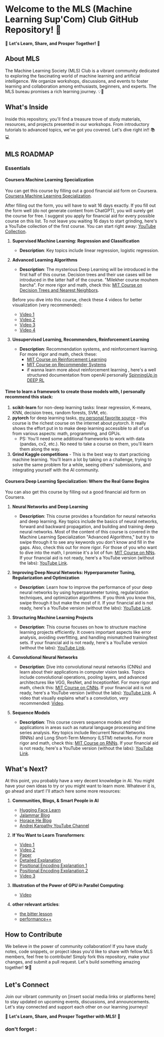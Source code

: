 # Welcome to the MLS (Machine Learning Sup'Com) Club GitHub Repository! 🌟

🚀 **Let's Learn, Share, and Prosper Together!** 🚀

## About MLS

The Machine Learning Society (MLS) Club is a vibrant community dedicated to exploring the fascinating world of machine learning and artificial intelligence. We organize workshops, discussions, and events to foster learning and collaboration among enthusiasts, beginners, and experts. The MLS bureau promises a rich learning journey. 💡🤖

## What's Inside

Inside this repository, you'll find a treasure trove of study materials, resources, and projects presented in our workshops. From introductory tutorials to advanced topics, we've got you covered. Let's dive right in!! 📚💻

## MLS ROADMAP

### Essentials

#### Coursera Machine Learning Specialization

You can get this course by filling out a good financial aid form on Coursera. [Coursera Machine Learning Specialization](https://www.coursera.org/specializations/machine-learning-introduction?adgroupid=156621904981&adposition=&aid=true&campaignid=21092529272&creativeid=693270366211&device=c&devicemodel=&gad_source=1&gclid=EAIaIQobChMIkKXnzZO9hgMVd2hBAh2C_QaVEAAYASAAEgJovPD_BwE&hide_mobile_promo&keyword=coursera+machine+learning&matchtype=p&network=g&utm_campaign=b2c_emea_machine-learning-introduction_stanford_ftcof_specializations_arte_march_24_dr_geo-multi-set2_sem_rsa_gads_lg-all&utm_medium=sem&utm_source=gg).

After filling out the form, you will have to wait 16 days exactly. If you fill out the form well (do not generate content from ChatGPT), you will surely get the course for free. I suggest you apply for financial aid for every possible course on this list. To not leave you waiting 16 days to start grinding, here's a YouTube collection of the first course. You can start right away: [YouTube Collection](https://www.youtube.com/watch?v=dFX8k1kXhOw&list=PLkDaE6sCZn6E7jZ9sN_xHwSHOdjUxUW_b).

1. **Supervised Machine Learning: Regression and Classification**

   - **Description**: Key topics include linear regression, logistic regression.

2. **Advanced Learning Algorithms**

   - **Description**: The mysterious Deep Learning will be introduced in the first half of this course. Decision trees and their use cases will be introduced in the latter half of the course. "Milekher course mouhem barcha". For more rigor and math, check this: [MIT Course on Decision Trees and Nearest Neighbors](https://openlearninglibrary.mit.edu/courses/course-v1:MITx+6.036+1T2019/courseware/Week13/non_parametric/?activate_block_id=block-v1%3AMITx%2B6.036%2B1T2019%2Btype%40sequential%2Bblock%40non_parametric).

   Before you dive into this course, check these 4 videos for better visualization (very recommended):

   - [Video 1](https://www.youtube.com/watch?v=aircAruvnKk&list=PLZHQObOWTQDNU6R1_67000Dx_ZCJB-3pi)
   - [Video 2](https://www.youtube.com/watch?v=IHZwWFHWa-w&list=PLZHQObOWTQDNU6R1_67000Dx_ZCJB-3pi&index=2)
   - [Video 3](https://www.youtube.com/watch?v=Ilg3gGewQ5U&list=PLZHQObOWTQDNU6R1_67000Dx_ZCJB-3pi&index=3)
   - [Video 4](https://www.youtube.com/watch?v=tIeHLnjs5U8&list=PLZHQObOWTQDNU6R1_67000Dx_ZCJB-3pi&index=4)

3. **Unsupervised Learning, Recommenders, Reinforcement Learning**
   - **Description**: Recommendation systems, and reinforcement learning. For more rigor and math, check these:
     - [MIT Course on Reinforcement Learning](https://openlearninglibrary.mit.edu/courses/course-v1:MITx+6.036+1T2019/courseware/Week10/reinforcement_learning/?activate_block_id=block-v1%3AMITx%2B6.036%2B1T2019%2Btype%40sequential%2Bblock%40reinforcement_learning)
     - [MIT Course on Recommender Systems](https://openlearninglibrary.mit.edu/courses/course-v1:MITx+6.036+1T2019/courseware/Week12/recommender_systems/?activate_block_id=block-v1%3AMITx%2B6.036%2B1T2019%2Btype%40sequential%2Bblock%40recommender_systems)
     - if wanna learn more about reinforcement learning , here's a well structured documentation from openAI personally [SpinningUp in DEEP RL](https://spinningup.openai.com/en/latest/)

#### Time to learn a framework to create those models with, I personally recommend this stack:

1. **scikit-learn** for non-deep learning tasks: linear regression, K-means, KNN, decision trees, random forests, SVM, etc.
2. **pytorch** for deep learning tasks, [my personal favorite source](https://learnpytorch.io) - this course is the richest course on the internet about pytorch. It really shows the effort put in to make deep learning accessible to all of us from various aspects: math, programming, and GPUs.
   - PS: You'll need some additional frameworks to work with data (pandas, cv2, etc.). No need to take a course on them, you'll learn them along the way.
3. **Grind Kaggle competitions** - This is the best way to start practicing machine learning. You'll learn a lot by taking on a challenge, trying to solve the same problem for a while, seeing others' submissions, and integrating yourself with the AI community.

#### Coursera Deep Learning Specialization: Where the Real Game Begins

You can also get this course by filling out a good financial aid form on Coursera.

1. **Neural Networks and Deep Learning**

   - **Description**: This course provides a foundation for neural networks and deep learning. Key topics include the basics of neural networks, forward and backward propagation, and building and training deep neural networks. Most of the content of this course is covered in the Machine Learning Specialization "Advanced Algorithms," but try to swipe through it to see any keywords you don't know and fill in the gaps. Also, check this out for more rigor. For those of you who want to dive into the math, I promise it's a lot of fun: [MIT Course on NNs](https://openlearninglibrary.mit.edu/courses/course-v1:MITx+6.036+1T2019/courseware/Week7/neural_networks_2/?activate_block_id=block-v1%3AMITx%2B6.036%2B1T2019%2Btype%40sequential%2Bblock%40neural_networks_2). If your financial aid is not ready, here's a YouTube version (without the labs): [YouTube Link](https://www.youtube.com/watch?v=CS4cs9xVecg&list=PLkDaE6sCZn6Ec-XTbcX1uRg2_u4xOEky0).

2. **Improving Deep Neural Networks: Hyperparameter Tuning, Regularization and Optimization**

   - **Description**: Learn how to improve the performance of your deep neural networks by using hyperparameter tuning, regularization techniques, and optimization algorithms. If you think you know this, swipe through it but make the most of it. If your financial aid is not ready, here's a YouTube version (without the labs): [YouTube Link](https://www.youtube.com/watch?v=1waHlpKiNyY&list=PLkDaE6sCZn6Hn0vK8co82zjQtt3T2Nkqc).

3. **Structuring Machine Learning Projects**

   - **Description**: This course focuses on how to structure machine learning projects efficiently. It covers important aspects like error analysis, avoiding overfitting, and handling mismatched training/test sets. If your financial aid is not ready, here's a YouTube version (without the labs): [YouTube Link](https://www.youtube.com/watch?v=dFX8k1kXhOw&list=PLkDaE6sCZn6E7jZ9sN_xHwSHOdjUxUW_b).

4. **Convolutional Neural Networks**

   - **Description**: Dive into convolutional neural networks (CNNs) and learn about their applications in computer vision tasks. Topics include convolutional operations, pooling layers, and advanced architectures like VGG, ResNet, and InceptionNet. For more rigor and math, check this: [MIT Course on CNNs](https://openlearninglibrary.mit.edu/courses/course-v1:MITx+6.036+1T2019/courseware/Week8/convolutional_neural_networks/?activate_block_id=block-v1%3AMITx%2B6.036%2B1T2019%2Btype%40sequential%2Bblock%40convolutional_neural_networks). If your financial aid is not ready, here's a YouTube version (without the labs): [YouTube Link](https://www.youtube.com/watch?v=ArPaAX_PhIs&list=PLkDaE6sCZn6Gl29AoE31iwdVwSG-KnDzF). A video that visually explains what's a convolution, very recommended: [Video](https://www.youtube.com/watch?v=KuXjwB4LzSA&t=624s).

5. **Sequence Models**
   - **Description**: This course covers sequence models and their applications in areas such as natural language processing and time series analysis. Key topics include Recurrent Neural Networks (RNNs) and Long Short-Term Memory (LSTM) networks. For more rigor and math, check this: [MIT Course on RNNs](https://openlearninglibrary.mit.edu/courses/course-v1:MITx+6.036+1T2019/courseware/Week11/rnn/?activate_block_id=block-v1%3AMITx%2B6.036%2B1T2019%2Btype%40sequential%2Bblock%40rnn). If your financial aid is not ready, here's a YouTube version (without the labs): [YouTube Link](https://www.youtube.com/watch?v=S7oA5C43Rbc&t=881s).

## What's Next?

At this point, you probably have a very decent knowledge in AI. You might have your own ideas to try or you might want to learn more. Whatever it is, go ahead and start! I'll attach here some more resources:

1. **Communities, Blogs, & Smart People in AI**

   - [Hugging Face Learn](https://huggingface.co/learn)
   - [Jalammar Blog](https://jalammar.github.io/)
   - [Horace He Blog](https://horace.io/index.html)
   - [Andrej Karpathy YouTube Channel](https://www.youtube.com/@AndrejKarpathy)

2. **If You Want to Learn Transformers**:

   - [Video 1](https://www.youtube.com/watch?v=wjZofJX0v4M&list=PLZHQObOWTQDNU6R1_67000Dx_ZCJB-3pi&index=5)
   - [Video 2](https://www.youtube.com/watch?v=eMlx5fFNoYc&list=PLZHQObOWTQDNU6R1_67000Dx_ZCJB-3pi&index=6)
   - [Paper](https://arxiv.org/pdf/1706.03762)
   - [Detailed Explanation](https://jalammar.github.io/illustrated-transformer/#The%20Beast%20With%20Many%20Heads)
   - [Positional Encoding Explanation 1](https://www.reddit.com/r/MachineLearning/comments/cttefo/comment/exs7d08/?utm_source=reddit&utm_medium=web2x&context=3)
   - [Positional Encoding Explanation 2](https://www.blopig.com/blog/2023/10/understanding-positional-encoding-in-transformers/)
   - [Video 3](https://www.youtube.com/watch?v=kCc8FmEb1nY&t=1445s)

3. **Illustration of the Power of GPU in Parallel Computing**:
   - [Video](https://www.youtube.com/watch?v=-P28LKWTzrI)
4. **other relevant articles**:
   - [the bitter lesson](http://www.incompleteideas.net/IncIdeas/BitterLesson.html)
   - [performance++](https://horace.io/brrr_intro.html)

## How to Contribute

We believe in the power of community collaboration! If you have study notes, code snippets, or project ideas you'd like to share with fellow MLS members, feel free to contribute! Simply fork this repository, make your changes, and submit a pull request. Let's build something amazing together! 🛠️🤝

## Let's Connect

Join our vibrant community on [insert social media links or platforms here] to stay updated on upcoming events, discussions, and announcements. Let's stay connected and support each other on our learning journeys!

🌟 **Let's Learn, Share, and Prosper Together with MLS!** 🌟

### don't forget :
